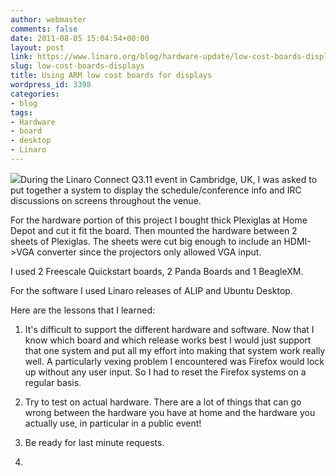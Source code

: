 ```yaml
---
author: webmaster
comments: false
date: 2011-08-05 15:04:54+00:00
layout: post
link: https://www.linaro.org/blog/hardware-update/low-cost-boards-displays/
slug: low-cost-boards-displays
title: Using ARM low cost boards for displays
wordpress_id: 3398
categories:
- blog
tags:
- Hardware
- board
- desktop
- Linaro
---
```


[![](http://www.linaro.org/linaro-blog/wp-content/uploads/2011/08/disp-300x231.jpg)](http://www.linaro.org/linaro-blog/wp-content/uploads/2011/08/disp.jpeg)During the Linaro Connect Q3.11 event in Cambridge, UK, I was asked to put together a system to display the schedule/conference info and IRC discussions on screens throughout the venue.

For the hardware portion of this project I bought thick Plexiglas at Home Depot and cut it fit the board. Then mounted the hardware between 2 sheets of Plexiglas. The sheets were cut big enough to include an HDMI->VGA converter since the projectors only allowed VGA input.

I used 2 Freescale Quickstart boards, 2 Panda Boards and 1 BeagleXM.

For the software I used Linaro releases of ALIP and Ubuntu Desktop.

Here are the lessons that I learned:




  1. It's difficult to support the different hardware and software. Now that I know which board and which release
works best I would just support that one system and put all my effort into making that system work really well. A
particularly vexing problem I encountered was Firefox would lock up without any user input. So I had to reset the
Firefox systems on a regular basis.


  2. Try to test on actual hardware. There are a lot of things that can go wrong between the hardware you have at home
and the hardware you actually use, in particular in a public event!


  3. Be ready for last minute requests.
  4.
